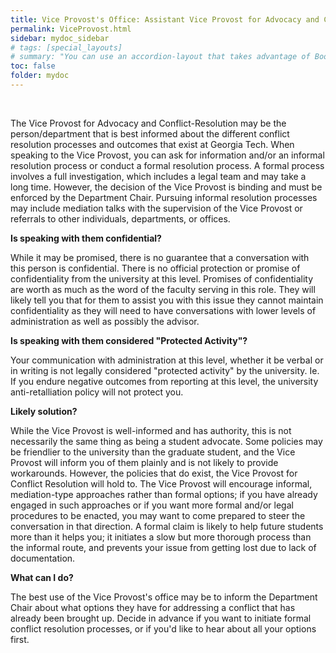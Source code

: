 ```yaml
---
title: Vice Provost's Office: Assistant Vice Provost for Advocacy and Conflict-Resolution
permalink: ViceProvost.html
sidebar: mydoc_sidebar
# tags: [special_layouts]
# summary: "You can use an accordion-layout that takes advantage of Bootstrap styling. This is useful for an FAQ page."
toc: false
folder: mydoc
---
```


<p>&nbsp;</p>

<p>The Vice Provost for Advocacy and Conflict-Resolution may be the person/department that is best informed about the different conflict resolution processes and outcomes that exist at Georgia Tech. When speaking to the Vice Provost, you can ask for information and/or an informal resolution process or conduct a formal resolution process. A formal process involves a full investigation, which includes a legal team and may take a long time. However, the decision of the Vice Provost is binding and must be enforced by the Department Chair. Pursuing informal resolution processes may include mediation talks with the supervision of the Vice Provost or referrals to other individuals, departments, or offices.</p>

<p><b>Is speaking with them confidential?</b></p>
   <p class="answer">While it may be promised, there is no guarantee that a conversation with this person is confidential. There is no official protection or promise of confidentiality from the university at this level. Promises of confidentiality are worth as much as the word of the faculty serving in this role. They will likely tell you that for them to assist you with this issue they cannot maintain confidentiality as they will need to have conversations with lower levels of administration as well as possibly the advisor.</p>

<p><b>Is speaking with them considered "Protected Activity"?</b></p>
   <p class="answer">Your communication with administration at this level, whether it be verbal or in writing is not legally considered "protected activity" by the university. Ie. If you endure negative outcomes from reporting at this level, the university anti-retalliation policy will not protect you.</p>

<p><b>Likely solution?</b></p>
   <p>While the Vice Provost is well-informed and has authority, this is not necessarily the same thing as being a student advocate. Some policies may be friendlier to the university than the graduate student, and the Vice Provost will inform you of them plainly and is not likely to provide workarounds. However, the policies that do exist, the Vice Provost for Conflict Resolution will hold to. The Vice Provost will encourage informal, mediation-type approaches rather than formal options; if you have already engaged in such approaches or if you want more formal and/or legal procedures to be enacted, you may want to come prepared to steer the conversation in that direction. A formal claim is likely to help future students more than it helps you; it initiates a slow but more thorough process than the informal route, and prevents your issue from getting lost due to lack of documentation.</p>

<p><b>What can I do?</b></p>
   <p>The best use of the Vice Provost's office may be to inform the Department Chair about what options they have for addressing a conflict that has already been brought up. Decide in advance if you want to initiate formal conflict resolution processes, or if you'd like to hear about all your options first.</p>

<script>
    if(location.hash !== null && location.hash !== "")
    {
        var url = location.hash.endsWith("-1") ? location.hash.substring(0, location.hash.length-2) : location.hash;
        $(url + ".collapse").collapse("show");
    }
</script>